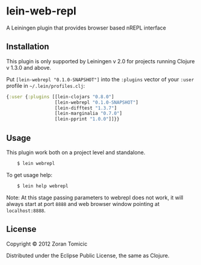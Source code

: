 # lein-web-repl

A Leiningen plugin that provides browser based nREPL interface

## Installation

This plugin is only supported by Leiningen v 2.0 for projects
running Clojure v 1.3.0 and above.

Put `[lein-webrepl "0.1.0-SNAPSHOT"]` into the `:plugins` vector of your
`:user` profile in `~/.lein/profiles.clj`:

```clojure
{:user {:plugins [[lein-clojars "0.8.0"]
                  [lein-webrepl "0.1.0-SNAPSHOT"]
                  [lein-difftest "1.3.7"]
                  [lein-marginalia "0.7.0"]
                  [lein-pprint "1.0.0"]]}}
```

## Usage

This plugin work both on a project level and standalone.

```bash
    $ lein webrepl
```
To get usage help:

```bash
    $ lein help webrepl
```
Note: At this stage passing parameters to webrepl does not work, it will 
always start at port `8888` and web browser window 
pointing at `localhost:8888`.

## License

Copyright © 2012 Zoran Tomicic

Distributed under the Eclipse Public License, the same as Clojure.
